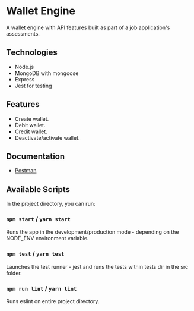 # Wallet Engine

A wallet engine with API features built as part of a job application's assessments.

## Technologies

- Node.js
- MongoDB with mongoose
- Express
- Jest for testing

## Features

- Create wallet.
- Debit wallet.
- Credit wallet.
- Deactivate/activate wallet.

## Documentation

- [Postman](https://documenter.getpostman.com/view/9903130/UUy38mVz)

## Available Scripts

In the project directory, you can run:

### `npm start` / `yarn start`

Runs the app in the development/production mode - depending on the NODE_ENV environment variable.

### `npm test` / `yarn test`

Launches the test runner - jest and runs the tests within tests dir in the src folder.

### `npm run lint` / `yarn lint`

Runs eslint on entire project directory.


